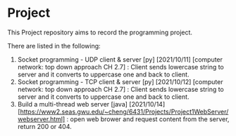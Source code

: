 # Project

This Project repository aims to record the programming project.

There are listed in the following:
  1. Socket programming - UDP client & server [py] [2021/10/11] [computer network: top down approach CH 2.7] : Client sends lowercase string to server and it converts to uppercase one and back to client.
  2. Socket programming - TCP client & server [py] [2021/10/12] [computer network: top down approach CH 2.7] : Client sends lowercase string to server and it converts to uppercase one and back to client.
  3. Build a multi-thread web server [java] [2021/10/14] [https://www2.seas.gwu.edu/~cheng/6431/Projects/Project1WebServer/webserver.html] : open web brower and request content from the server, return 200 or 404.
